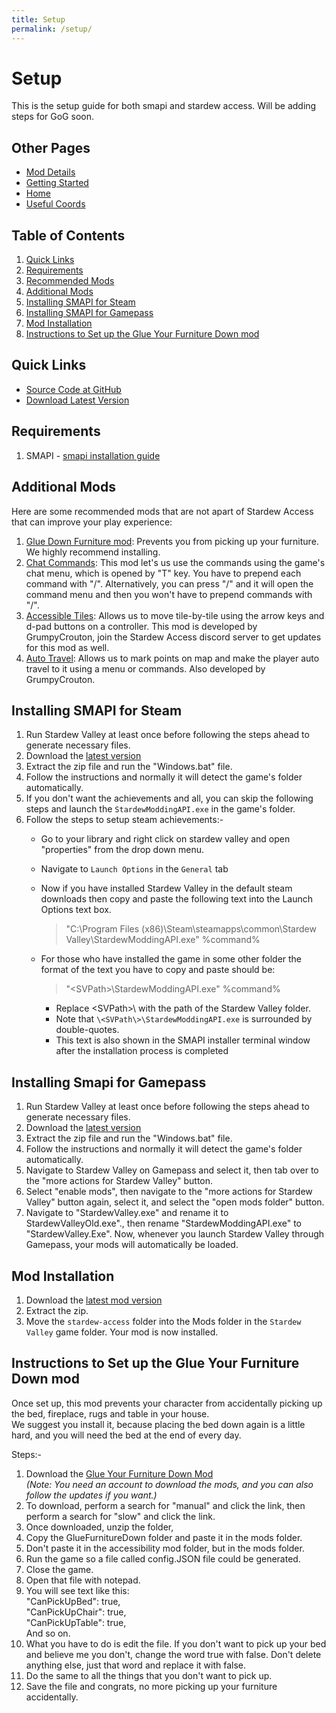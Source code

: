 ```yaml
---
title: Setup
permalink: /setup/
---
```


# Setup

This is the setup guide for both smapi and stardew access. Will be adding steps for GoG soon.

## Other Pages

- [Mod Details](/mod-details)
- [Getting Started](/getting-started)
- [Home](/)
- [Useful Coords](/useful-coords)

## Table of Contents

1. [Quick Links](#quick-links)
1. [Requirements](#requirements)
1. [Recommended Mods](#recommended-mods)
1. [Additional Mods](#additional-mods)
1. [Installing SMAPI for Steam](#installing-smapi-for-steam)
1. [Installing SMAPI for Gamepass](#installing-smapi-for-gamepass)
1. [Mod Installation](#mod-installation)
1. [Instructions to Set up the Glue Your Furniture Down mod](#instructions-to-set-up-the-glue-your-furniture-down-mod)

## Quick Links

- [Source Code at GitHub](https://github.com/stardew-access/stardew-access)
- [Download Latest Version](https://github.com/stardew-access/stardew-access/releases/latest/download/stardew-access.zip)

## Requirements

1. SMAPI - [smapi installation guide](#smapi-installation-guide)

## Additional Mods

Here are some recommended mods that are not apart of Stardew Access that can improve your play experience:


1. [Glue Down Furniture mod](https://www.nexusmods.com/stardewvalley/mods/10374): Prevents you from picking up your furniture. We highly recommend installing.
1. [Chat Commands](https://www.nexusmods.com/stardewvalley/mods/2092): This mod let's us use the commands using the game's chat menu, which is opened by "T" key. You have to prepend each command with "/". Alternatively, you can press "/" and it will open the command menu and then you won't have to prepend commands with "/".
1. [Accessible Tiles](https://grumpycrouton.com/other/AccessibleTiles.zip): Allows us to move tile-by-tile using the arrow keys and d-pad buttons on a controller. This mod is developed by GrumpyCrouton, join the Stardew Access discord server to get updates for this mod as well.
1. [Auto Travel](https://www.nexusmods.com/stardewvalley/mods/10693): Allows us to mark points on map and make the player auto travel to it using a menu or commands. Also developed by GrumpyCrouton.

## Installing SMAPI for Steam

1. Run Stardew Valley at least once before following the steps ahead to generate necessary files.
1. Download the [latest version](https://smapi.io/)
1. Extract the zip file and run the "Windows.bat" file.
1. Follow the instructions and normally it will detect the game's folder automatically.
1. If you don't want the achievements and all, you can skip the following steps and launch the `StardewModdingAPI.exe` in the game's folder.
1. Follow the steps to setup steam achievements:-
    - Go to your library and right click on stardew valley and open "properties" from the drop down menu.
    - Navigate to `Launch Options` in the `General` tab
    - Now if you have installed Stardew Valley in the default steam downloads then copy and paste the following text into the Launch Options text box.

        >"C:\Program Files (x86)\Steam\steamapps\common\Stardew Valley\StardewModdingAPI.exe" %command%
    
    - For those who have installed the game in some other folder the format of the text you have to copy and paste should be:

        >"\<SVPath\>\StardewModdingAPI.exe" %command%
    
        - Replace \<SVPath\>\ with the path of the Stardew Valley folder.
        - Note that `\<SVPath\>\StardewModdingAPI.exe` is surrounded by double-quotes.
        - This text is also shown in the SMAPI installer terminal window after the installation process is completed
        
## Installing Smapi for Gamepass

1. Run Stardew Valley at least once before following the steps ahead to generate necessary files.
1. Download the [latest version](https://smapi.io/)
1. Extract the zip file and run the "Windows.bat" file.
1. Follow the instructions and normally it will detect the game's folder automatically.
1. Navigate to Stardew Valley on Gamepass and select it, then tab over to the "more actions for Stardew Valley" button.
1. Select "enable mods", then navigate to the "more actions for Stardew Valley" button again, select it, and select the "open mods folder" button.
1. Navigate to "StardewValley.exe" and rename it to StardewValleyOld.exe"., then rename "StardewModdingAPI.exe" to "StardewValley.Exe".
Now, whenever you launch Stardew Valley through Gamepass, your mods will automatically be loaded.

## Mod Installation

1. Download the [latest mod version](https://github.com/stardew-access/stardew-access/releases/latest/download/stardew-access.zip)
1. Extract the zip.
1. Move the `stardew-access` folder into the Mods folder in the `Stardew Valley` game folder. Your mod is now installed.

## Instructions to Set up the Glue Your Furniture Down mod

Once set up, this mod prevents your character from accidentally picking up the bed, fireplace, rugs and table in your house.  
We suggest you install it, because placing the bed down again is a little hard, and you will need the bed at the end of every day.

Steps:-
1. Download the [Glue Your Furniture Down Mod](https://www.nexusmods.com/stardewvalley/mods/10374)  
*(Note: You need an account to download the mods, and you can also follow the updates if you want.)*
1. To download, perform a search for "manual" and click the link, then perform a search for "slow" and click the link.
1. Once downloaded, unzip the folder,  
1. Copy the GlueFurnitureDown folder and paste it in the mods folder.  
1. Don't paste it in the accessibility mod folder, but in the mods folder.  
1. Run the game so a file called config.JSON file could be generated.  
1. Close the game.  
1. Open that file with notepad.  
1. You will see text like this:  
  "CanPickUpBed": true,  
  "CanPickUpChair": true,  
  "CanPickUpTable": true,  
  And so on. 
1. What you have to do is edit the file. If you don't want to pick up your bed and believe me you don't, change the word true with false. Don't delete anything else, just that word and replace it with false.  
1. Do the same to all the things that you don't want to pick up.  
1. Save the file and congrats, no more picking up your furniture accidentally.  
